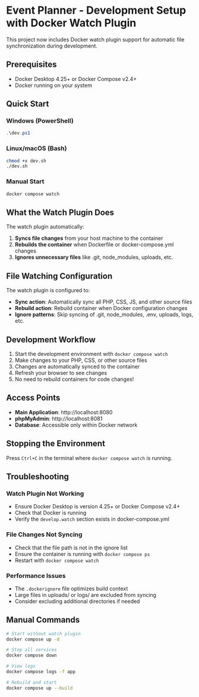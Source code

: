 # Event Planner - Development Setup with Docker Watch Plugin

This project now includes Docker watch plugin support for automatic file synchronization during development.

## Prerequisites

- Docker Desktop 4.25+ or Docker Compose v2.4+
- Docker running on your system

## Quick Start

### Windows (PowerShell)

```powershell
.\dev.ps1
```

### Linux/macOS (Bash)

```bash
chmod +x dev.sh
./dev.sh
```

### Manual Start

```bash
docker compose watch
```

## What the Watch Plugin Does

The watch plugin automatically:

1. **Syncs file changes** from your host machine to the container
2. **Rebuilds the container** when Dockerfile or docker-compose.yml changes
3. **Ignores unnecessary files** like .git, node_modules, uploads, etc.

## File Watching Configuration

The watch plugin is configured to:

- **Sync action**: Automatically sync all PHP, CSS, JS, and other source files
- **Rebuild action**: Rebuild container when Docker configuration changes
- **Ignore patterns**: Skip syncing of .git, node_modules, .env, uploads, logs, etc.

## Development Workflow

1. Start the development environment with `docker compose watch`
2. Make changes to your PHP, CSS, or other source files
3. Changes are automatically synced to the container
4. Refresh your browser to see changes
5. No need to rebuild containers for code changes!

## Access Points

- **Main Application**: http://localhost:8080
- **phpMyAdmin**: http://localhost:8081
- **Database**: Accessible only within Docker network

## Stopping the Environment

Press `Ctrl+C` in the terminal where `docker compose watch` is running.

## Troubleshooting

### Watch Plugin Not Working

- Ensure Docker Desktop is version 4.25+ or Docker Compose v2.4+
- Check that Docker is running
- Verify the `develop.watch` section exists in docker-compose.yml

### File Changes Not Syncing

- Check that the file path is not in the ignore list
- Ensure the container is running with `docker compose ps`
- Restart with `docker compose watch`

### Performance Issues

- The `.dockerignore` file optimizes build context
- Large files in uploads/ or logs/ are excluded from syncing
- Consider excluding additional directories if needed

## Manual Commands

```bash
# Start without watch plugin
docker compose up -d

# Stop all services
docker compose down

# View logs
docker compose logs -f app

# Rebuild and start
docker compose up --build
```
